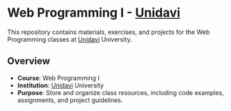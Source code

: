 # Web Programming I - [Unidavi](https://www.unidavi.edu.br/)

This repository contains materials, exercises, and projects for the Web Programming classes at [Unidavi](https://www.unidavi.edu.br/) University.

## Overview

- **Course**: Web Programming I
- **Institution**: [Unidavi](https://www.unidavi.edu.br/) University
- **Purpose**: Store and organize class resources, including code examples, assignments, and project guidelines.
